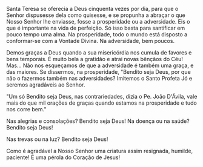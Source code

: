 
Santa Teresa se oferecia a Deus cinquenta vezes por dia, para que o Senhor dispusesse dela como quisesse, e se propunha a abraçar o que Nosso Senhor lhe enviasse, fosse a prosperidade ou a adversidade. Eis o que é importante na vida de perfeição. Só isso basta para santificar em pouco tempo uma alma. Na prosperidade, todo o mundo está disposto a conformar-se com a Vontade Divina. Na adversidade, bem poucos.

Demos graças a Deus quando a sua misericórdia nos cumula de favores e bens temporais. É muito bela a gratidão e atrai novas bênçãos do Céu! Mas\... Não nos esqueçamos de que a adversidade é também uma graça, e das maiores. Se dissermos, na prosperidade, "Bendito seja Deus, por que não o fazermos também nas adversidades? Imitemos o Santo Profeta Jó e seremos agradáveis ao Senhor.

"Um só Bendito seja Deus, nas contrariedades, dizia o Pe. João D'Ávila, vale mais do que mil orações de graças quando estamos na prosperidade e tudo nos corre bem."

Nas alegrias e consolações? Bendito seja Deus! Na doença ou na saúde? Bendito seja Deus!

Nas trevas ou na luz? Bendito seja Deus!

Como é agradável a Nosso Senhor uma criatura assim resignada, humilde, paciente! É uma pérola do Coração de Jesus!

